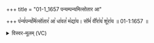 +++
title = "01-1_1657 पन्यम्पन्यमित्सोतार आ"

+++
प꣡न्यं꣢पन्य꣣मि꣡त्सो꣢तार꣣ आ꣡ धा꣢वत꣣ म꣡द्या꣢य। सो꣡मं꣢ वी꣣रा꣢य꣣ शू꣡रा꣢य ॥ 01-1:1657 ॥

<details><summary>विस्वर-मूलम् (VC)</summary>

पन्यंपन्यमित्सोतार आ धावत मद्याय । सोमं वीराय शूराय ॥१६५७॥
</details>
